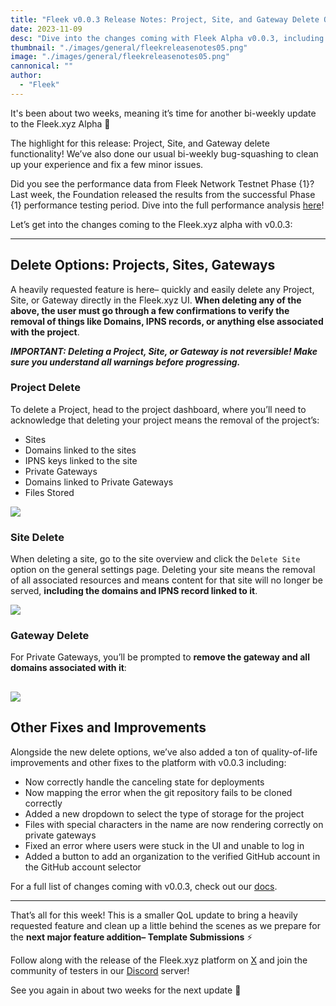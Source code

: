 ```yaml
---
title: "Fleek v0.0.3 Release Notes: Project, Site, and Gateway Delete Options, QoL Improvements"
date: 2023-11-09
desc: "Dive into the changes coming with Fleek Alpha v0.0.3, including Project, Site, and Gateway Delete Options."
thumbnail: "./images/general/fleekreleasenotes05.png"
image: "./images/general/fleekreleasenotes05.png"
cannonical: ""
author: 
  - "Fleek"
---
```


It's been about two weeks, meaning it’s time for another bi-weekly update to the Fleek.xyz Alpha 🤙

The highlight for this release: Project, Site, and Gateway delete functionality! We’ve also done our usual bi-weekly bug-squashing to clean up your experience and fix a few minor issues.

Did you see the performance data from Fleek Network Testnet Phase {1}? Last week, the Foundation released the results from the successful Phase {1} performance testing period. Dive into the full performance analysis [here](https://blog.fleek.network/post/fleek-network-phase-1-recap/)!

Let’s get into the changes coming to the Fleek.xyz alpha with v0.0.3:

---

## Delete Options: Projects, Sites, Gateways

A heavily requested feature is here– quickly and easily delete any Project, Site, or Gateway directly in the Fleek.xyz UI. **When deleting any of the above, the user must go through a few confirmations to verify the removal of things like Domains, IPNS records, or anything else associated with the project**.

***IMPORTANT: Deleting a Project, Site, or Gateway is not reversible! Make sure you understand all warnings before progressing.***

### Project Delete

To delete a Project, head to the project dashboard, where you’ll need to acknowledge that deleting your project means the removal of the project’s:

- Sites
- Domains linked to the sites
- IPNS keys linked to the site
- Private Gateways
- Domains linked to Private Gateways
- Files Stored

![](./images/general/project-delete.gif)

### Site Delete

When deleting a site, go to the site overview and click the `Delete Site` option on the general settings page. Deleting your site means the removal of all associated resources and means content for that site will no longer be served, **including the domains and IPNS record linked to it**.

![](./images/general/site-delete-updated.gif)

### Gateway Delete

For Private Gateways, you’ll be prompted to **remove the gateway and all domains associated with it**:

![](./images/general/delete-gateway.gif)
---

## Other Fixes and Improvements

Alongside the new delete options, we’ve also added a ton of quality-of-life improvements and other fixes to the platform with v0.0.3 including:

- Now correctly handle the canceling state for deployments
- Now mapping the error when the git repository fails to be cloned correctly
- Added a new dropdown to select the type of storage for the project
- Files with special characters in the name are now rendering correctly on private gateways
- Fixed an error where users were stuck in the UI and unable to log in
- Added a button to add an organization to the verified GitHub account in the GitHub account selector

For a full list of changes coming with v0.0.3, check out our [docs](https://docs.fleek.xyz/release-notes/release-notes-0.0.3).

---

That’s all for this week! This is a smaller QoL update to bring a heavily requested feature and clean up a little behind the scenes as we prepare for the **next major feature addition– Template Submissions** ⚡

Follow along with the release of the Fleek.xyz platform on [X](https://twitter.com/fleekxyz) and join the community of testers in our [Discord](http://discord.gg/fleek) server!

See you again in about two weeks for the next update 🤙

